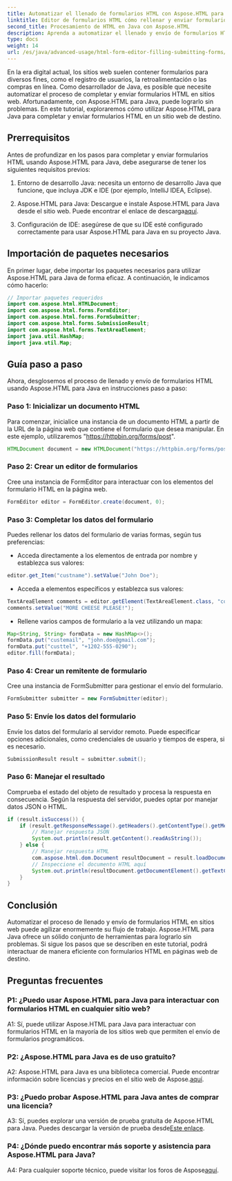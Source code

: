 ```yaml
---
title: Automatizar el llenado de formularios HTML con Aspose.HTML para Java
linktitle: Editor de formularios HTML cómo rellenar y enviar formularios
second_title: Procesamiento de HTML en Java con Aspose.HTML
description: Aprenda a automatizar el llenado y envío de formularios HTML con Aspose.HTML para Java. Simplifique la interacción web con este tutorial.
type: docs
weight: 14
url: /es/java/advanced-usage/html-form-editor-filling-submitting-forms/
---
```

En la era digital actual, los sitios web suelen contener formularios para diversos fines, como el registro de usuarios, la retroalimentación o las compras en línea. Como desarrollador de Java, es posible que necesite automatizar el proceso de completar y enviar formularios HTML en sitios web. Afortunadamente, con Aspose.HTML para Java, puede lograrlo sin problemas. En este tutorial, exploraremos cómo utilizar Aspose.HTML para Java para completar y enviar formularios HTML en un sitio web de destino.

## Prerrequisitos

Antes de profundizar en los pasos para completar y enviar formularios HTML usando Aspose.HTML para Java, debe asegurarse de tener los siguientes requisitos previos:

1. Entorno de desarrollo Java: necesita un entorno de desarrollo Java que funcione, que incluya JDK e IDE (por ejemplo, IntelliJ IDEA, Eclipse).

2.  Aspose.HTML para Java: Descargue e instale Aspose.HTML para Java desde el sitio web. Puede encontrar el enlace de descarga[aquí](https://releases.aspose.com/html/java/).

3. Configuración de IDE: asegúrese de que su IDE esté configurado correctamente para usar Aspose.HTML para Java en su proyecto Java.

## Importación de paquetes necesarios

En primer lugar, debe importar los paquetes necesarios para utilizar Aspose.HTML para Java de forma eficaz. A continuación, le indicamos cómo hacerlo:

```java
// Importar paquetes requeridos
import com.aspose.html.HTMLDocument;
import com.aspose.html.forms.FormEditor;
import com.aspose.html.forms.FormSubmitter;
import com.aspose.html.forms.SubmissionResult;
import com.aspose.html.forms.TextAreaElement;
import java.util.HashMap;
import java.util.Map;
```

## Guía paso a paso

Ahora, desglosemos el proceso de llenado y envío de formularios HTML usando Aspose.HTML para Java en instrucciones paso a paso:

### Paso 1: Inicializar un documento HTML

Para comenzar, inicialice una instancia de un documento HTML a partir de la URL de la página web que contiene el formulario que desea manipular. En este ejemplo, utilizaremos "https://httpbin.org/forms/post".

```java
HTMLDocument document = new HTMLDocument("https://httpbin.org/forms/post");
```

### Paso 2: Crear un editor de formularios

Cree una instancia de FormEditor para interactuar con los elementos del formulario HTML en la página web.

```java
FormEditor editor = FormEditor.create(document, 0);
```

### Paso 3: Completar los datos del formulario

Puedes rellenar los datos del formulario de varias formas, según tus preferencias:

- Acceda directamente a los elementos de entrada por nombre y establezca sus valores:

```java
editor.get_Item("custname").setValue("John Doe");
```

- Acceda a elementos específicos y establezca sus valores:

```java
TextAreaElement comments = editor.getElement(TextAreaElement.class, "comments");
comments.setValue("MORE CHEESE PLEASE!");
```

- Rellene varios campos de formulario a la vez utilizando un mapa:

```java
Map<String, String> formData = new HashMap<>();
formData.put("custemail", "john.doe@gmail.com");
formData.put("custtel", "+1202-555-0290");
editor.fill(formData);
```

### Paso 4: Crear un remitente de formulario

Cree una instancia de FormSubmitter para gestionar el envío del formulario.

```java
FormSubmitter submitter = new FormSubmitter(editor);
```

### Paso 5: Envíe los datos del formulario

Envíe los datos del formulario al servidor remoto. Puede especificar opciones adicionales, como credenciales de usuario y tiempos de espera, si es necesario.

```java
SubmissionResult result = submitter.submit();
```

### Paso 6: Manejar el resultado

Comprueba el estado del objeto de resultado y procesa la respuesta en consecuencia. Según la respuesta del servidor, puedes optar por manejar datos JSON o HTML.

```java
if (result.isSuccess()) {
    if (result.getResponseMessage().getHeaders().getContentType().getMediaType().equals("application/json")) {
        // Manejar respuesta JSON
        System.out.println(result.getContent().readAsString());
    } else {
        // Manejar respuesta HTML
        com.aspose.html.dom.Document resultDocument = result.loadDocument();
        // Inspeccione el documento HTML aquí
        System.out.println(resultDocument.getDocumentElement().getTextContent());
    }
}
```

## Conclusión

Automatizar el proceso de llenado y envío de formularios HTML en sitios web puede agilizar enormemente su flujo de trabajo. Aspose.HTML para Java ofrece un sólido conjunto de herramientas para lograrlo sin problemas. Si sigue los pasos que se describen en este tutorial, podrá interactuar de manera eficiente con formularios HTML en páginas web de destino.

## Preguntas frecuentes

### P1: ¿Puedo usar Aspose.HTML para Java para interactuar con formularios HTML en cualquier sitio web?

A1: Sí, puede utilizar Aspose.HTML para Java para interactuar con formularios HTML en la mayoría de los sitios web que permiten el envío de formularios programáticos.

### P2: ¿Aspose.HTML para Java es de uso gratuito?

 A2: Aspose.HTML para Java es una biblioteca comercial. Puede encontrar información sobre licencias y precios en el sitio web de Aspose.[aquí](https://purchase.aspose.com/buy).

### P3: ¿Puedo probar Aspose.HTML para Java antes de comprar una licencia?

 A3: Sí, puedes explorar una versión de prueba gratuita de Aspose.HTML para Java. Puedes descargar la versión de prueba desde[Este enlace](https://releases.aspose.com/).

### P4: ¿Dónde puedo encontrar más soporte y asistencia para Aspose.HTML para Java?

 A4: Para cualquier soporte técnico, puede visitar los foros de Aspose[aquí](https://forum.aspose.com/).